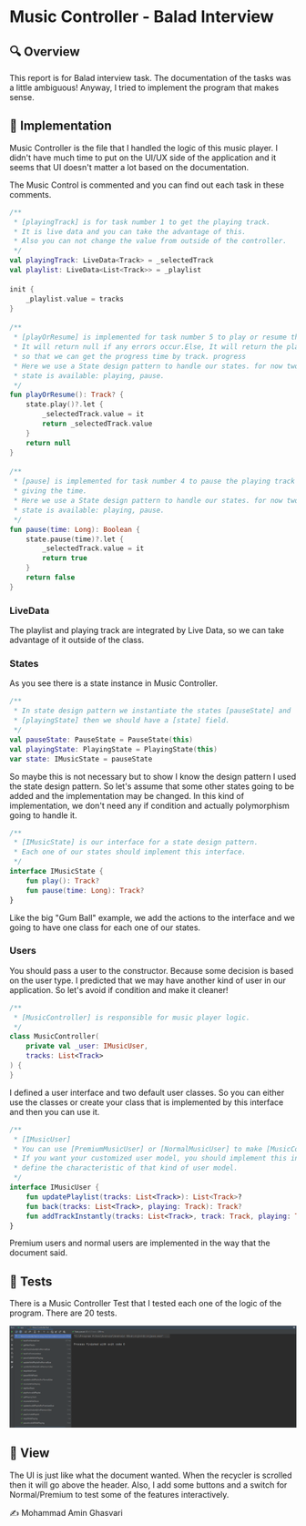 # Music Controller - Balad Interview

## 🔍 Overview

This report is for Balad interview task. The documentation of the tasks was a little ambiguous! Anyway, I tried to implement the program that makes sense. 

## 🔧 Implementation

Music Controller is the file that I handled the logic of this music player. I didn't have much time to put on the UI/UX side of the application and it seems that UI doesn't matter a lot based on the documentation. 

The Music Control is commented and you can find out each task in these comments. 

```kotlin
/**
 * [playingTrack] is for task number 1 to get the playing track.
 * It is live data and you can take the advantage of this.
 * Also you can not change the value from outside of the controller.
 */
val playingTrack: LiveData<Track> = _selectedTrack
val playlist: LiveData<List<Track>> = _playlist

init {
    _playlist.value = tracks
}

/**
 * [playOrResume] is implemented for task number 5 to play or resume the track.
 * It will return null if any errors occur.Else, It will return the playing track,
 * so that we can get the progress time by track. progress
 * Here we use a State design pattern to handle our states. for now two kinds of
 * state is available: playing, pause.
 */
fun playOrResume(): Track? {
    state.play()?.let {
        _selectedTrack.value = it
        return _selectedTrack.value
    }
    return null
}

/**
 * [pause] is implemented for task number 4 to pause the playing track by
 * giving the time.
 * Here we use a State design pattern to handle our states. for now two kinds of
 * state is available: playing, pause.
 */
fun pause(time: Long): Boolean {
    state.pause(time)?.let {
        _selectedTrack.value = it
        return true
    }
    return false
}
```

### LiveData

The playlist and playing track are integrated by Live Data, so we can take advantage of it outside of the class.

### States

As you see there is a state instance in Music Controller.

```kotlin
/**
 * In state design pattern we instantiate the states [pauseState] and
 * [playingState] then we should have a [state] field.
 */
val pauseState: PauseState = PauseState(this)
val playingState: PlayingState = PlayingState(this)
var state: IMusicState = pauseState
```

So maybe this is not necessary but to show I know the design pattern I used the state design pattern. So let's assume that some other states going to be added and the implementation may be changed. In this kind of implementation, we don't need any if condition and actually polymorphism going to handle it.

```kotlin
/**
 * [IMusicState] is our interface for a state design pattern.
 * Each one of our states should implement this interface.
 */
interface IMusicState {
    fun play(): Track?
    fun pause(time: Long): Track?
}
```

Like the big "Gum Ball" example, we add the actions to the interface and we going to have one class for each one of our states.

### Users

You should pass a user to the constructor. Because some decision is based on the user type. I predicted that we may have another kind of user in our application. So let's avoid if condition and make it cleaner!

```kotlin
/**
 * [MusicController] is responsible for music player logic.
 */
class MusicController(
    private val _user: IMusicUser,
    tracks: List<Track>
) {
}
```

I defined a user interface and two default user classes. So you can either use the classes or create your class that is implemented by this interface and then you can use it.

```kotlin
/**
 * [IMusicUser]
 * You can use [PremiumMusicUser] or [NormalMusicUser] to make [MusicController].
 * If you want your customized user model, you should implement this interface and
 * define the characteristic of that kind of user model.
 */
interface IMusicUser {
    fun updatePlaylist(tracks: List<Track>): List<Track>?
    fun back(tracks: List<Track>, playing: Track): Track?
    fun addTrackInstantly(tracks: List<Track>, track: Track, playing: Track): List<Track>?
}
```

Premium users and normal users are implemented in the way that the document said.

## 🧪 Tests

There is a Music Controller Test that I tested each one of the logic of the program. There are 20 tests.

![doc/Untitled.png](doc/Untitled.png)

## 🎨 View

The UI is just like what the document wanted. When the recycler is scrolled then it will go above the header. Also, I add some buttons and a switch for Normal/Premium to test some of the features interactively.


✍️ Mohammad Amin Ghasvari
